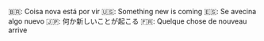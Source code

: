 🇧🇷: Coisa nova está por vir
🇺🇸: Something new is coming
🇪🇸: Se avecina algo nuevo
🇯🇵: 何か新しいことが起こる
🇫🇷: Quelque chose de nouveau arrive
